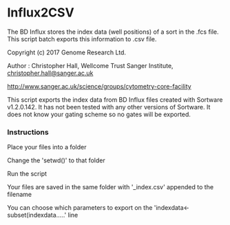# Influx2CSV
The BD Influx stores the index data (well positions) of a sort in the .fcs file.  This script batch exports this information to .csv file.

Copyright (c) 2017 Genome Research Ltd.

Author : Christopher Hall, Wellcome Trust Sanger Institute, christopher.hall@sanger.ac.uk

http://www.sanger.ac.uk/science/groups/cytometry-core-facility

This script  exports the index data from BD Influx files created with Sortware v1.2.0.142.  It has not been tested with any other versions of Sortware.  It does not know your gating scheme so no gates will be exported.  

### Instructions
Place your files into a folder

Change the 'setwd()' to that folder

Run the script

Your files are saved in the same folder with '_index.csv' appended to the filename

You can choose which parameters to export on the 'indexdata<-subset(indexdata.....' line
